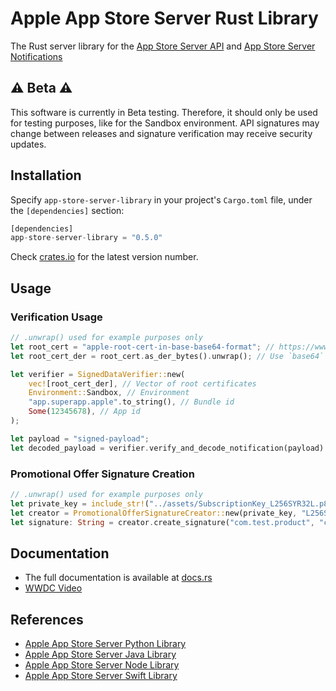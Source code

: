 # Apple App Store Server Rust Library
The Rust server library for the [App Store Server API](https://developer.apple.com/documentation/appstoreserverapi) and [App Store Server Notifications](https://developer.apple.com/documentation/appstoreservernotifications)

## ⚠️ Beta ⚠️

This software is currently in Beta testing. Therefore, it should only be used for testing purposes, like for the Sandbox environment. API signatures may change between releases and signature verification may receive security updates.

## Installation

Specify `app-store-server-library` in your project's `Cargo.toml` file, under the `[dependencies]` section:

```rust
[dependencies]
app-store-server-library = "0.5.0"
```
Check
[crates.io](https://crates.io/crates/app-store-server-library) for the latest version number.

## Usage

### Verification Usage

```rust
// .unwrap() used for example purposes only
let root_cert = "apple-root-cert-in-base-base64-format"; // https://www.apple.com/certificateauthority/AppleRootCA-G3.cer
let root_cert_der = root_cert.as_der_bytes().unwrap(); // Use `base64` crate to decode base64 string into bytes 

let verifier = SignedDataVerifier::new(
    vec![root_cert_der], // Vector of root certificates
    Environment::Sandbox, // Environment
    "app.superapp.apple".to_string(), // Bundle id
    Some(12345678), // App id
);

let payload = "signed-payload";
let decoded_payload = verifier.verify_and_decode_notification(payload).unwrap();
```

### Promotional Offer Signature Creation
```rust
// .unwrap() used for example purposes only
let private_key = include_str!("../assets/SubscriptionKey_L256SYR32L.p8");
let creator = PromotionalOfferSignatureCreator::new(private_key, "L256SYR32L".to_string(), "com.test.app".to_string()).unwrap();
let signature: String = creator.create_signature("com.test.product", "com.test.offer", uuid::Uuid::new_v4().to_string().as_str(), &uuid::Uuid::new_v4(), i64::try_from(system_timestamp()).unwrap()).unwrap();

```

## Documentation

* The full documentation is available at [docs.rs](https://docs.rs/google_maps/)
* [WWDC Video](https://developer.apple.com/videos/play/wwdc2023/10143/)

## References

- [Apple App Store Server Python Library](https://github.com/apple/app-store-server-library-python)
- [Apple App Store Server Java Library](https://github.com/apple/app-store-server-library-java)
- [Apple App Store Server Node Library](https://github.com/apple/app-store-server-library-node)
- [Apple App Store Server Swift Library](https://github.com/apple/app-store-server-library-swift)

